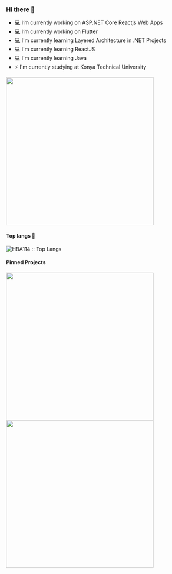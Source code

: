 ### Hi there 👋


- 💻 I’m currently working on ASP.NET Core Reactjs Web Apps
- 💻 I’m currently working on Flutter
- 💻 I'm currently learning Layered Architecture in .NET Projects
- 💻 I'm currently learning ReactJS
- 💻 I'm currently learning Java
- ⚡ I'm currently studying at Konya Technical University

<img src="https://github-readme-stats-beryl.vercel.app/api?username=HBA114&show_icons=true&title_color=fff&icon_color=79ff97&text_color=9f9f9f&bg_color=151515" width="400">

<h4 align="start">Top langs 🔮</h4>
<p align="start"><img src="https://github-readme-stats.vercel.app/api/top-langs/?username=HBA114&langs_count=10&layout=compact&bg_color=151515" alt="HBA114 :: Top Langs" /></p>

<h4 align="start">Pinned Projects</h4>
  
<!--[Customized Card](https://github-readme-stats.vercel.app/api/pin?username=hba114&repo=nArchitecture&title_color=fff&icon_color=f9f9f9&text_color=9f9f9f&bg_color=151515) -->


<a href="https://github.com/HBA114/BTK_TensorFlow">
  <img src="https://github-readme-stats.vercel.app/api/pin?username=hba114&repo=BTK_TensorFlow&title_color=fff&icon_color=f9f9f9&text_color=9f9f9f&bg_color=151515" width="400"/>
</a>

<a href="https://github.com/HBA114/nArchitecture">
  <img src="https://github-readme-stats.vercel.app/api/pin?username=hba114&repo=nArchitecture&title_color=fff&icon_color=f9f9f9&text_color=9f9f9f&bg_color=151515" width="400"/>
</a>

<!--img src="https://github-readme-stats.vercel.app/api/pin?username=hba114&repo=nArchitecture&title_color=fff&icon_color=f9f9f9&text_color=9f9f9f&bg_color=151515" width="400"-->

<!--
<p align="center"><img src="https://profile-counter.glitch.me/{HBA114}/count.svg" alt="HBA114 :: Visitor's Count" /></p>
-->

<!--
**HBA114/HBA114** is a ✨ _special_ ✨ repository because its `README.md` (this file) appears on your GitHub profile.

Here are some ideas to get you started:

- 🔭 I’m currently working on ...
- 🌱 I’m currently learning ...
- 👯 I’m looking to collaborate on ...
- 🤔 I’m looking for help with ...
- 💬 Ask me about ...
- 📫 How to reach me: ...
- 😄 Pronouns: ...
- ⚡ Fun fact: ...
-->
